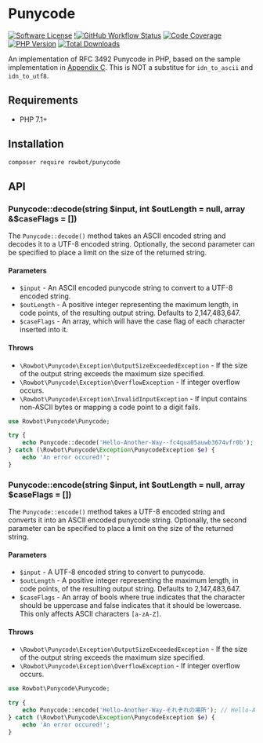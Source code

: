 # Punycode

[![Software License](https://img.shields.io/github/license/TRowbotham/punycode?style=flat-square)](https://github.com/TRowbotham/punycode/blob/master/LICENSE)
[!![GitHub Workflow Status](https://img.shields.io/github/workflow/status/TRowbotham/punycode/Tests?style=flat-square)](https://travis-ci.com/github/TRowbotham/punycode)
[![Code Coverage](https://img.shields.io/codecov/c/github/TRowbotham/punycode/master?style=flat-square)](https://codecov.io/gh/TRowbotham/punycode)
[![PHP Version](https://img.shields.io/packagist/v/rowbot/punycode?style=flat-square)](https://packagist.org/packages/rowbot/punycode)
[![Total Downloads](https://img.shields.io/packagist/dt/rowbot/punycode?style=flat-square)](https://packagist.org/packages/rowbot/punycode)

An implementation of RFC 3492 Punycode in PHP, based on the sample implementation in [Appendix C](https://tools.ietf.org/html/rfc3492#appendix-C).
This is NOT a substitue for `idn_to_ascii` and `idn_to_utf8`.

## Requirements

* PHP 7.1+

## Installation

```bash
composer require rowbot/punycode
```

## API

### Punycode::decode(string $input, int $outLength = null, array &$caseFlags = [])

The `Punycode::decode()` method takes an ASCII encoded string and decodes it to a UTF-8 encoded
string. Optionally, the second parameter can be specified to place a limit on the size of the
returned string.

#### Parameters

* `$input` - An ASCII encoded punycode string to convert to a UTF-8 encoded string.
* `$outLength` - A positive integer representing the maximum length, in code points, of the resulting
output string. Defaults to 2,147,483,647.
* `$caseFlags` - An array, which will have the case flag of each character inserted into it.

#### Throws

* `\Rowbot\Punycode\Exception\OutputSizeExceededException` - If the size of the output string
exceeds the maximum size specified.
* `\Rowbot\Punycode\Exception\OverflowException` - If integer overflow occurs.
* `\Rowbot\Punycode\Exception\InvalidInputException` - If input contains non-ASCII bytes or mapping
a code point to a digit fails.

```php
use Rowbot\Punycode\Punycode;

try {
    echo Punycode::decode('Hello-Another-Way--fc4qua05auwb3674vfr0b'); // Hello-Another-Way-それぞれの場所
} catch (\Rowbot\Punycode\Exception\PunycodeException $e) {
    echo 'An error occured!';
}
```

### Punycode::encode(string $input, int $outLength = null, array $caseFlags = [])

The `Punycode::encode()` method takes a UTF-8 encoded string and converts it into an ASCII encoded
punycode string. Optionally, the second parameter can be specified to place a limit on the size of
the returned string.

#### Parameters

* `$input` - A UTF-8 encoded string to convert to punycode.
* `$outLength` - A positive integer representing the maximum length, in code points, of the resulting
output string. Defaults to 2,147,483,647.
* `$caseFlags` - An array of bools where true indicates that the character should be uppercase and
false indicates that it should be lowercase. This only affects ASCII characters `[a-zA-Z]`.

#### Throws

* `\Rowbot\Punycode\Exception\OutputSizeExceededException` - If the size of the output string
exceeds the maximum size specified.
* `\Rowbot\Punycode\Exception\OverflowException` - If integer overflow occurs.

```php
use Rowbot\Punycode\Punycode;

try {
    echo Punycode::encode('Hello-Another-Way-それぞれの場所'); // Hello-Another-Way--fc4qua05auwb3674vfr0b
} catch (\Rowbot\Punycode\Exception\PunycodeException $e) {
    echo 'An error occured!';
}
```
